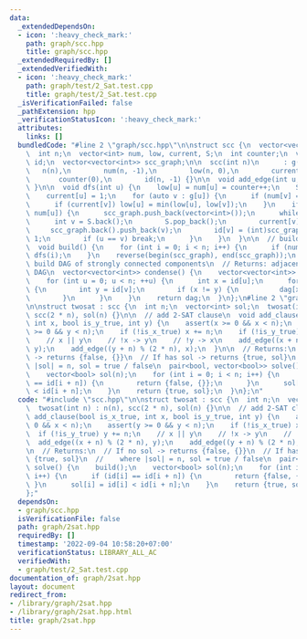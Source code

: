 ```yaml
---
data:
  _extendedDependsOn:
  - icon: ':heavy_check_mark:'
    path: graph/scc.hpp
    title: graph/scc.hpp
  _extendedRequiredBy: []
  _extendedVerifiedWith:
  - icon: ':heavy_check_mark:'
    path: graph/test/2_Sat.test.cpp
    title: graph/test/2_Sat.test.cpp
  _isVerificationFailed: false
  _pathExtension: hpp
  _verificationStatusIcon: ':heavy_check_mark:'
  attributes:
    links: []
  bundledCode: "#line 2 \"graph/scc.hpp\"\n\nstruct scc {\n  vector<vector<int>> g;\n\
    \  int n;\n  vector<int> num, low, current, S;\n  int counter;\n  vector<int>\
    \ id;\n  vector<vector<int>> scc_graph;\n\n  scc(int n)\n      : g(n),\n     \
    \   n(n),\n        num(n, -1),\n        low(n, 0),\n        current(n, 0),\n \
    \       counter(0),\n        id(n, -1) {}\n\n  void add_edge(int u, int v) { g[u].push_back(v);\
    \ }\n\n  void dfs(int u) {\n    low[u] = num[u] = counter++;\n    S.push_back(u);\n\
    \    current[u] = 1;\n    for (auto v : g[u]) {\n      if (num[v] == -1) dfs(v);\n\
    \      if (current[v]) low[u] = min(low[u], low[v]);\n    }\n    if (low[u] ==\
    \ num[u]) {\n      scc_graph.push_back(vector<int>());\n      while (1) {\n  \
    \      int v = S.back();\n        S.pop_back();\n        current[v] = 0;\n   \
    \     scc_graph.back().push_back(v);\n        id[v] = (int)scc_graph.size() -\
    \ 1;\n        if (u == v) break;\n      }\n    }\n  }\n\n  // build scc_graph\n\
    \  void build() {\n    for (int i = 0; i < n; i++) {\n      if (num[i] == -1)\
    \ dfs(i);\n    }\n    reverse(begin(scc_graph), end(scc_graph));\n  }\n\n  //\
    \ build DAG of strongly connected components\n  // Returns: adjacency list of\
    \ DAG\n  vector<vector<int>> condense() {\n    vector<vector<int>> dag(scc_graph.size());\n\
    \    for (int u = 0; u < n; ++u) {\n      int x = id[u];\n      for (int v : g[u])\
    \ {\n        int y = id[v];\n        if (x != y) {\n          dag[x].push_back(y);\n\
    \        }\n      }\n    }\n    return dag;\n  }\n};\n#line 2 \"graph/2sat.hpp\"\
    \n\nstruct twosat : scc {\n  int n;\n  vector<int> sol;\n  twosat(int n) : n(n),\
    \ scc(2 * n), sol(n) {}\n\n  // add 2-SAT clause\n  void add_clause(bool is_x_true,\
    \ int x, bool is_y_true, int y) {\n    assert(x >= 0 && x < n);\n    assert(y\
    \ >= 0 && y < n);\n    if (!is_x_true) x += n;\n    if (!is_y_true) y += n;\n\
    \    // x || y\n    // !x -> y\n    // !y -> x\n    add_edge((x + n) % (2 * n),\
    \ y);\n    add_edge((y + n) % (2 * n), x);\n  }\n\n  // Returns:\n  // If no sol\
    \ -> returns {false, {}}\n  // If has sol -> returns {true, sol}\n  //    where\
    \ |sol| = n, sol = true / false\n  pair<bool, vector<bool>> solve() {\n    build();\n\
    \    vector<bool> sol(n);\n    for (int i = 0; i < n; i++) {\n      if (id[i]\
    \ == id[i + n]) {\n        return {false, {}};\n      }\n      sol[i] = id[i]\
    \ < id[i + n];\n    }\n    return {true, sol};\n  }\n};\n"
  code: "#include \"scc.hpp\"\n\nstruct twosat : scc {\n  int n;\n  vector<int> sol;\n\
    \  twosat(int n) : n(n), scc(2 * n), sol(n) {}\n\n  // add 2-SAT clause\n  void\
    \ add_clause(bool is_x_true, int x, bool is_y_true, int y) {\n    assert(x >=\
    \ 0 && x < n);\n    assert(y >= 0 && y < n);\n    if (!is_x_true) x += n;\n  \
    \  if (!is_y_true) y += n;\n    // x || y\n    // !x -> y\n    // !y -> x\n  \
    \  add_edge((x + n) % (2 * n), y);\n    add_edge((y + n) % (2 * n), x);\n  }\n\
    \n  // Returns:\n  // If no sol -> returns {false, {}}\n  // If has sol -> returns\
    \ {true, sol}\n  //    where |sol| = n, sol = true / false\n  pair<bool, vector<bool>>\
    \ solve() {\n    build();\n    vector<bool> sol(n);\n    for (int i = 0; i < n;\
    \ i++) {\n      if (id[i] == id[i + n]) {\n        return {false, {}};\n     \
    \ }\n      sol[i] = id[i] < id[i + n];\n    }\n    return {true, sol};\n  }\n\
    };"
  dependsOn:
  - graph/scc.hpp
  isVerificationFile: false
  path: graph/2sat.hpp
  requiredBy: []
  timestamp: '2022-09-04 10:58:20+07:00'
  verificationStatus: LIBRARY_ALL_AC
  verifiedWith:
  - graph/test/2_Sat.test.cpp
documentation_of: graph/2sat.hpp
layout: document
redirect_from:
- /library/graph/2sat.hpp
- /library/graph/2sat.hpp.html
title: graph/2sat.hpp
---
```

